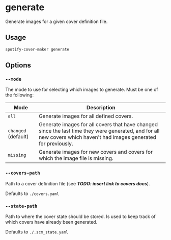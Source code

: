 # generate

Generate images for a given cover definition file.

## Usage

```bash
spotify-cover-maker generate
```

## Options

### `--mode`

The mode to use for selecting which images to generate. Must be one of the following:

| Mode                | Description                                                                                                                                                         |
|---------------------|---------------------------------------------------------------------------------------------------------------------------------------------------------------------|
| `all`               | Generate images for all defined covers.                                                                                                                             |
| `changed` (default) | Generate images for all covers that have changed since the last time they were generated, and for all new covers which haven't had images generated for previously. |
| `missing`           | Generate images for new covers and covers for which the image file is missing.                                                                                      |

### `--covers-path`

Path to a cover definition file (see ***TODO: insert link to covers docs***).
 
Defaults to `./covers.yaml`

### `--state-path`

Path to where the cover state should be stored. Is used to keep track of which covers have already been generated.

Defaults to `./.scm_state.yaml`